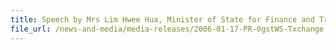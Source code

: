 ```yaml
---
title: Speech by Mrs Lim Hwee Hua, Minister of State for Finance and Transport, at the Zero-GST Warehouse Licenses Presentation Ceremony, 17 Jan 2006, 9.30 am, at CrimsonLogic, Science Park II
file_url: /news-and-media/media-releases/2006-01-17-PR-0gstWS-Txchange.pdf
---
```


